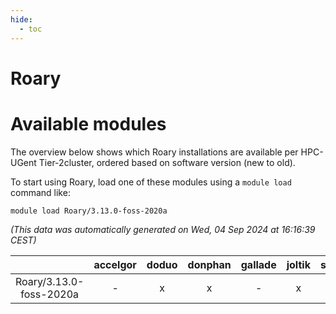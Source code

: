 ```yaml
---
hide:
  - toc
---
```


Roary
=====

# Available modules


The overview below shows which Roary installations are available per HPC-UGent Tier-2cluster, ordered based on software version (new to old).

To start using Roary, load one of these modules using a `module load` command like:

```shell
module load Roary/3.13.0-foss-2020a
```

*(This data was automatically generated on Wed, 04 Sep 2024 at 16:16:39 CEST)*  

| |accelgor|doduo|donphan|gallade|joltik|shinx|skitty|
| :---: | :---: | :---: | :---: | :---: | :---: | :---: | :---: |
|Roary/3.13.0-foss-2020a|-|x|x|-|x|-|x|
